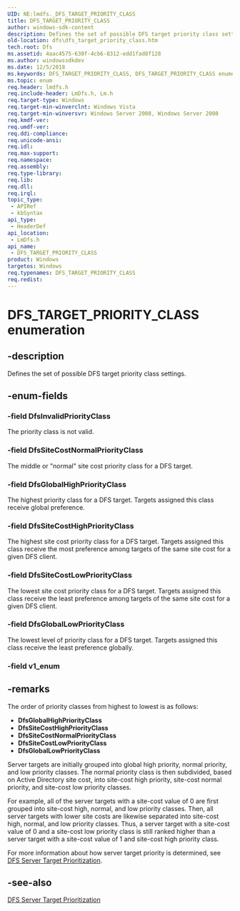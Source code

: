 ```yaml
---
UID: NE:lmdfs._DFS_TARGET_PRIORITY_CLASS
title: DFS_TARGET_PRIORITY_CLASS
author: windows-sdk-content
description: Defines the set of possible DFS target priority class settings.
old-location: dfs\dfs_target_priority_class.htm
tech.root: Dfs
ms.assetid: 4aac4575-630f-4cb6-8312-edd1fad8f128
ms.author: windowssdkdev
ms.date: 12/5/2018
ms.keywords: DFS_TARGET_PRIORITY_CLASS, DFS_TARGET_PRIORITY_CLASS enumeration [Distributed File System], DfsGlobalHighPriorityClass, DfsGlobalLowPriorityClass, DfsInvalidPriorityClass, DfsSiteCostHighPriorityClass, DfsSiteCostLowPriorityClass, DfsSiteCostNormalPriorityClass, dfs.dfs_target_priority_class, fs.dfs_target_priority_class, lmdfs/DFS_TARGET_PRIORITY_CLASS, lmdfs/DfsGlobalHighPriorityClass, lmdfs/DfsGlobalLowPriorityClass, lmdfs/DfsInvalidPriorityClass, lmdfs/DfsSiteCostHighPriorityClass, lmdfs/DfsSiteCostLowPriorityClass, lmdfs/DfsSiteCostNormalPriorityClass, netmgmt.dfs_target_priority_class
ms.topic: enum
req.header: lmdfs.h
req.include-header: LmDfs.h, Lm.h
req.target-type: Windows
req.target-min-winverclnt: Windows Vista
req.target-min-winversvr: Windows Server 2008, Windows Server 2008
req.kmdf-ver: 
req.umdf-ver: 
req.ddi-compliance: 
req.unicode-ansi: 
req.idl: 
req.max-support: 
req.namespace: 
req.assembly: 
req.type-library: 
req.lib: 
req.dll: 
req.irql: 
topic_type:
 - APIRef
 - kbSyntax
api_type:
 - HeaderDef
api_location:
 - LmDfs.h
api_name:
 - DFS_TARGET_PRIORITY_CLASS
product: Windows
targetos: Windows
req.typenames: DFS_TARGET_PRIORITY_CLASS
req.redist: 
---
```


# DFS_TARGET_PRIORITY_CLASS enumeration


## -description


Defines the set of possible DFS target priority class settings.


## -enum-fields




### -field DfsInvalidPriorityClass

The priority class is not valid.


### -field DfsSiteCostNormalPriorityClass

The middle or "normal" site cost priority class for a DFS target.


### -field DfsGlobalHighPriorityClass

The highest priority class for a DFS target. Targets assigned this class receive global preference.


### -field DfsSiteCostHighPriorityClass

The highest site cost priority class for a DFS target. Targets assigned this class receive the most 
      preference among targets of the same site cost for a given DFS client.


### -field DfsSiteCostLowPriorityClass

The lowest site cost priority class for a DFS target. Targets assigned this class receive the least 
      preference among targets of the same site cost for a given DFS client.


### -field DfsGlobalLowPriorityClass

The lowest level of priority class for a DFS target. Targets assigned this class receive the least 
      preference globally.


### -field v1_enum




## -remarks



The order of priority classes from highest to lowest is as follows:

<ul>
<li><b>DfsGlobalHighPriorityClass</b></li>
<li><b>DfsSiteCostHighPriorityClass</b></li>
<li><b>DfsSiteCostNormalPriorityClass</b></li>
<li><b>DfsSiteCostLowPriorityClass</b></li>
<li><b>DfsGlobalLowPriorityClass</b></li>
</ul>
Server targets are initially grouped into global high priority, normal priority, and low priority classes. The 
     normal priority class is then subdivided, based on Active Directory site cost, into site-cost high priority, 
     site-cost normal priority, and site-cost low priority classes.

For example, all of the server targets with a site-cost value of 0 are first grouped into site-cost high, 
     normal, and low priority classes. Then, all server targets with lower site costs are likewise separated into 
     site-cost high, normal, and low priority classes. Thus, a server target with a site-cost value of 0 and a 
     site-cost low priority class is still ranked higher than a server target with a site-cost value of 1 and 
     site-cost high priority class.

For more information about how server target priority is determined, see 
     <a href="https://msdn.microsoft.com/0aacebf7-49cc-4287-a5c4-0d25a416d227">DFS Server Target Prioritization</a>.




## -see-also




<a href="https://msdn.microsoft.com/0aacebf7-49cc-4287-a5c4-0d25a416d227">DFS Server Target Prioritization</a>
 

 

